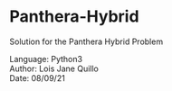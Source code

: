 # Panthera-Hybrid
Solution for the Panthera Hybrid Problem

Language: Python3 <br>
Author: Lois Jane Quillo <br>
Date: 08/09/21<br>


